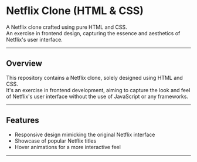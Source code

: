 
# Netflix Clone (HTML & CSS)

A Netflix clone crafted using pure HTML and CSS.  
An exercise in frontend design, capturing the essence and aesthetics of Netflix's user interface.

---

## Overview

This repository contains a Netflix clone, solely designed using HTML and CSS.  
It's an exercise in frontend development, aiming to capture the look and feel of Netflix's user interface without the use of JavaScript or any frameworks.

---

## Features

- Responsive design mimicking the original Netflix interface  
- Showcase of popular Netflix titles  
- Hover animations for a more interactive feel  

---


